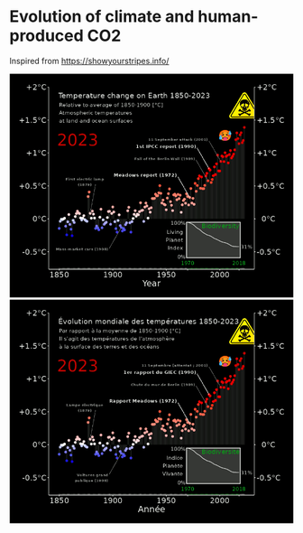 # Evolution of climate and human-produced CO2

Inspired from https://showyourstripes.info/

![](/fig/Mystripes_Uk.gif) <br>
![](/fig/Mystripes_Fr.gif) <br>

 
